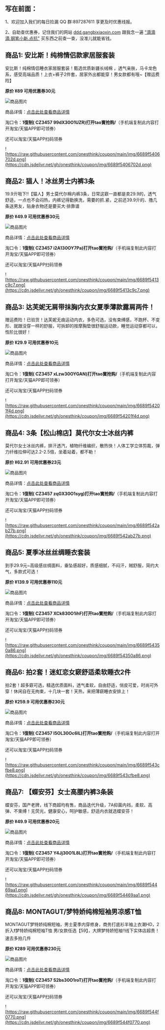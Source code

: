 ## 写在前面：

1、欢迎加入我们的每日捡漏 QQ 群:897287611 享更及时优惠线报。

2、自助查优惠券，记住我们的网站 [ddd.gangbixiaoxin.com](https://ddd.gangbixiaoxin.com) 跟我念一遍 ["滴滴滴.钢笔小新.点抗"](https://ddd.gangbixiaoxin.com) 买东西之前查一查，没准儿就能省钱。

## 商品1: 安比斯！纯棉情侣款家居服套装

安比斯！纯棉情侣睡衣家居服套装！甄选优质新疆长绒棉
，透气亲肤，马卡龙色系，感受高端品质！上衣+裤子2件套，居家外出都能穿！男女款都有哦~【赠运费险】

**原价 ¥89 可用优惠券30元**

![商品图片](https://img.alicdn.com/imgextra/i2/2209348458535/O1CN01Q37ySe2Cv5N7KWrau_!!2209348458535.jpg)

商品详情：[点击此处查看商品详情](https://s.click.taobao.com/t?e=m%3D2%26s%3DLDwTwrczuoBw4vFB6t2Z2ueEDrYVVa64yK8Cckff7TVRAdhuF14FMWTbQSmFUPq81aH1Hk3GeOjWbLW7uhxyboGvCrJWHk1%2FTyVl44vrPmd3miNKHWpinpVm%2FOAUUFw71qrpxiwMoCNxc1AtbZGVS90rnOaf%2BZzni3ILd%2BEco%2BDNEPXytV9ALoS4zvCRUrqu4k%2BUezPn1KzFwF98PRFqEVGzQ7kJZMQp6U%2FNxNGsXonqgW1swG%2BKWYs0EKENEF3UfRD7YKc1M5kbkJ5QxPS2Ci%2FKfJmqgrYAfWsUjZoD5RD0RMgKNPN58tJUwPD4%2BjhJDseal0NfMDXJpWvVCAyWdKJn5AyUbPoV&amp;union_lens=lensId:TAPI@1720317236@213e71e2_139a_1908ae5d383_4c5b@01)

淘口令：**1復制( CZ3457 99dX30O1UZR)打开tao寳抢购/**（手机端复制此内容打开淘宝/天猫APP即可领券）</p>

还可以淘宝/天猫APP扫码领券

![https://raw.githubusercontent.com/onesthink/coupon/main/img/6689f5406702d.png](https://cdn.jsdelivr.net/gh/onesthink/coupon/img/6689f5406702d.png)

## 商品2: 猫人！冰丝男士内裤3条

19.9亓啪下‼【猫人】男士莫代尔棉内裤3条，日常这窽一直都是卖29.9的，透气舒适，一点也不会闷热，内裤记得勤换洗，需要的抓.紧，之前还39.9亓的、撸几条送男友，贴身衣物还是要买大·排靠谱

**原价 ¥49.9 可用优惠券30元**

![商品图片](https://img.alicdn.com/i1/1865029713/O1CN01QB4dfW2LcbwpNgcqA_!!1865029713.jpg)

商品详情：[点击此处查看商品详情](https://s.click.taobao.com/t?e=m%3D2%26s%3D5sv199SU1Q5w4vFB6t2Z2ueEDrYVVa64XoO8tOebS%2BdRAdhuF14FMWTbQSmFUPq8lovu%2FCElQOvWbLW7uhxyboGvCrJWHk1%2FTyVl44vrPmd3miNKHWpinpVm%2FOAUUFw71qrpxiwMoCNxc1AtbZGVSx1%2Bka0%2BWSCf5ah8qroBPN0LZMqoQW%2BfuKGzo1lVxIioG%2BJsismyhS4kxrRFZqBdUZTUuyiiL9QSsUQQ62ZEAdLCtqIy%2BAyGDL6GjPsynGo5lbRMz6GTKAYZjQKfJ2UQf03O4wtQ3K90k8IJaq3v7HIMJK8BjoH4fXzpv1gN6yMEX0%2B3obhRTo5xKmPmpIKZsA%3D%3D&amp;union_lens=lensId:TAPI@1720317237@212cb236_1381_1908ae5d8e7_8c34@01)

淘口令：**1復制( CZ3457 i2A130OY7Pa)打开tao寳抢购/**（手机端复制此内容打开淘宝/天猫APP即可领券）</p>

还可以淘宝/天猫APP扫码领券

![https://raw.githubusercontent.com/onesthink/coupon/main/img/6689f5413c9c7.png](https://cdn.jsdelivr.net/gh/onesthink/coupon/img/6689f5413c9c7.png)

## 商品3: 达芙妮无肩带抹胸内衣女夏季薄款露肩两件！

赠运费险！已验货！达芙妮无痕运动内衣，多色可选，没有束缚感，不跑杯、不变形、就跟没穿一样的舒服，可拆卸的按摩胸垫很舒服运动款，睡觉运动穿都可以，性阶比很好！

**原价 ¥29.9 可用优惠券10元**

![商品图片](https://img.alicdn.com/i3/244467989/O1CN01PvbIvV28t0wGdUYP3_!!244467989.jpg)

商品详情：[点击此处查看商品详情](https://s.click.taobao.com/t?e=m%3D2%26s%3DzFZnuv%2BtOjtw4vFB6t2Z2ueEDrYVVa64XoO8tOebS%2BdRAdhuF14FMWTbQSmFUPq8MMgx22UI05bWbLW7uhxyboGvCrJWHk1%2FTyVl44vrPmd3miNKHWpinpVm%2FOAUUFw71qrpxiwMoCNxc1AtbZGVSzfi1shkTcvU%2BZ7qU2i0sCeMHuv7RoNv0Q0jFsbsQ7KWd2YyVTw8ALovIt2Sk72XnUszQ3aHzus3gXwKb9fQeR78V0%2FHdxiBxB1GVgH23IL1lbRMz6GTKAYZjQKfJ2UQf03O4wtQ3K90XXhKrcBJdMxIoZLZEly%2Fet4yNLH4F%2BwBX0%2B3obhRTo5xKmPmpIKZsA%3D%3D&amp;union_lens=lensId:TAPI@1720317238@0b5e1429_1327_1908ae5de12_9818@01)

淘口令：**1復制( CZ3457 xLzw30OYGAN)打开tao寳抢购/**（手机端复制此内容打开淘宝/天猫APP即可领券）</p>

还可以淘宝/天猫APP扫码领券

![https://raw.githubusercontent.com/onesthink/coupon/main/img/6689f54201f4d.png](https://cdn.jsdelivr.net/gh/onesthink/coupon/img/6689f54201f4d.png)

## 商品4: 3条【松山棉店】莫代尔女士冰丝内裤

莫代尔女士冰丝内裤，排汗透汽，植物纤维编织，散热快！人体工学立体剪裁，弹力纤维拉伸可达2.2-2.5倍，坐着站着，都不勒！

**原价 ¥62.91 可用优惠券23元**

![商品图片](https://img.alicdn.com/i1/3399234663/O1CN01NSF8Xo1kJhjbgT8SM_!!3399234663.jpg)

商品详情：[点击此处查看商品详情](https://s.click.taobao.com/t?e=m%3D2%26s%3DoRYqGSjZA6Fw4vFB6t2Z2ueEDrYVVa64yK8Cckff7TVRAdhuF14FMa%2FSDtFa7XCRJ1gyddu7kN%2FWbLW7uhxyboGvCrJWHk1%2FTyVl44vrPmd3miNKHWpinpVm%2FOAUUFw71qrpxiwMoCNxc1AtbZGVSxDLOq71yo1OLursP%2B4yB0QLZMqoQW%2BfuKGzo1lVxIioAP%2BNwuJmCqPzXkSb0j9V0IK%2F3HSDkUHrUSo6KKgLky1UdsfgjWh0gvG5eb5fyW%2FLlbRMz6GTKAYZjQKfJ2UQf03O4wtQ3K90XH5t%2B8W%2BDyU82s5utdo1VeIXiN5gHyJ7X0%2B3obhRTo5xKmPmpIKZsA%3D%3D&amp;union_lens=lensId:TAPI@1720317240@2133fab6_1357_1908ae5e37f_733f@01)

淘口令：**1復制( CZ3457 zqGX30O1syg)打开tao寳抢购/**（手机端复制此内容打开淘宝/天猫APP即可领券）</p>

还可以淘宝/天猫APP扫码领券

![https://raw.githubusercontent.com/onesthink/coupon/main/img/6689f542ab27b.png](https://cdn.jsdelivr.net/gh/onesthink/coupon/img/6689f542ab27b.png)

## 商品5: 夏季冰丝丝绸睡衣套装

到手29.9元~高级感丝绸面料，垂坠感超好，质感细腻，不闷汗，贼舒服，简约大气，多款式可选！

**原价 ¥139.9 可用优惠券110元**

![商品图片](https://img.alicdn.com/i3/2215585027377/O1CN01CtegKL24Mik6s240Y_!!2215585027377.jpg)

商品详情：[点击此处查看商品详情](https://s.click.taobao.com/t?e=m%3D2%26s%3DHAF87ctnC7Jw4vFB6t2Z2ueEDrYVVa64XoO8tOebS%2BdRAdhuF14FMa%2FSDtFa7XCRRitN3%2FurF3zWbLW7uhxyboGvCrJWHk1%2FTyVl44vrPmd3miNKHWpinpVm%2FOAUUFw71qrpxiwMoCNxc1AtbZGVS5Gx8ZVYdsfO6NV8%2BWxYpq7NEPXytV9ALoS4zvCRUrqu4CjdFp7roI8%2FN2kz0bfXIuLQlEoiDk6ZUYmEGwRNGUBxO2OxGGo7ppxqCDTs4DuJZE7Tjeep%2Fy4bkJ5QxPS2Ci%2FKfJmqgrYAfWsUjZoD5RASHHA%2FOP1Grinps3Zf%2FQwDDseal0NfMDXJpWvVCAyWdKJn5AyUbPoV&amp;union_lens=lensId:TAPI@1720317241@213f43ec_1380_1908ae5e9a7_1a93@01)

淘口令：**1復制( CZ3457 XCk830O1ihF)打开tao寳抢购/**（手机端复制此内容打开淘宝/天猫APP即可领券）</p>

还可以淘宝/天猫APP扫码领券

![https://raw.githubusercontent.com/onesthink/coupon/main/img/6689f54350a86.png](https://cdn.jsdelivr.net/gh/onesthink/coupon/img/6689f54350a86.png)

## 商品6: 拍2套！迷虹恋女窽舒适柔软睡衣2件

拍2套！超多窽可选，精选优质面料，透气柔软，自由舒适，俏皮可爱，时尚可外穿！休闲自在无拘束，十几块一套！天热，来把薄窽睡衣安排上！

**原价 ¥259.9 可用优惠券230元**

![商品图片](https://img.alicdn.com/i3/2215943114508/O1CN016cLSEl1jAiQUuGEvZ_!!2215943114508.jpg)

商品详情：[点击此处查看商品详情](https://s.click.taobao.com/t?e=m%3D2%26s%3DD%2BHTLtZlVulw4vFB6t2Z2ueEDrYVVa64yK8Cckff7TVRAdhuF14FMa%2FSDtFa7XCRt4hWD5k2kjPWbLW7uhxyboGvCrJWHk1%2FTyVl44vrPmd3miNKHWpinpVm%2FOAUUFw71qrpxiwMoCNxc1AtbZGVS9UuHHK%2F7HGRNhzWiHULKfLNEPXytV9ALoS4zvCRUrquvpzdB6brDsE6fAV2%2BFOwgUwIhCmwKbzFFecDQMP9xUV%2Fy3XkWctZcGzB4zrvu2%2FumkwSBkwyr8gbkJ5QxPS2Ci%2FKfJmqgrYAfWsUjZoD5RAMaQAOEHVBgoPZF9GmQW6TDseal0NfMDXJpWvVCAyWdKJn5AyUbPoV&amp;union_lens=lensId:TAPI@1720317243@216730a1_135c_1908ae5f239_bcbd@01)

淘口令：**1復制( CZ3457 I5OL30Oc6lL)打开tao寳抢购/**（手机端复制此内容打开淘宝/天猫APP即可领券）</p>

还可以淘宝/天猫APP扫码领券

![https://raw.githubusercontent.com/onesthink/coupon/main/img/6689f543cfbe8.png](https://cdn.jsdelivr.net/gh/onesthink/coupon/img/6689f543cfbe8.png)

## 商品7: 【蝶安芬】女士高腰内裤3条装

蝶安芬，国产老牌，线下商超均有售，商品迭代升级，7A抑菌内裆，柔软、高弹、不束缚！无荧光，健康安心，呵护敏感，舒适内衣就选蝶安芬！

**原价 ¥49.9 可用优惠券20元**

![商品图片](https://img.alicdn.com/i1/2340826582/O1CN01ad6OiJ1yUbkL6PgRI_!!2340826582.jpg)

商品详情：[点击此处查看商品详情](https://s.click.taobao.com/t?e=m%3D2%26s%3Dn2Uq6j46ZcBw4vFB6t2Z2ueEDrYVVa64yK8Cckff7TVRAdhuF14FMa%2FSDtFa7XCR1aH1Hk3GeOjWbLW7uhxyboGvCrJWHk1%2FTyVl44vrPmd3miNKHWpinpVm%2FOAUUFw71qrpxiwMoCNxc1AtbZGVS2wLJVfDEHenU1P14OJa97kLZMqoQW%2BfuKGzo1lVxIioA3oW3R%2BJySy6CZHJVqGr3qyDsSnNGTDLwY9nmYzlkPwda1Z8s4Hu2Mx%2B1E6bkArnlbRMz6GTKAYZjQKfJ2UQf03O4wtQ3K90XH5t%2B8W%2BDyUvJ0JvUePGOOIevFWwJwgFX0%2B3obhRTo5xKmPmpIKZsA%3D%3D&amp;union_lens=lensId:TAPI@1720317246@213def39_1380_1908ae5fbf6_8c91@01)

淘口令：**1復制( CZ3457 Y4Jj30O1L8L)打开tao寳抢购/**（手机端复制此内容打开淘宝/天猫APP即可领券）</p>

还可以淘宝/天猫APP扫码领券

![https://raw.githubusercontent.com/onesthink/coupon/main/img/6689f54469aa1.png](https://cdn.jsdelivr.net/gh/onesthink/coupon/img/6689f54469aa1.png)

## 商品8: MONTAGUT/梦特娇纯棉短袖男凉感T恤

MONTAGUT梦特娇纯棉短袖，男士夏季内穿修身，商务打底衫半袖上衣潮HD，2折入❗️梦特娇纯棉短袖T恤
男/女款任选【59】，大牌梦特娇短袖‼️线下实体店超贵！速去多拍几件

**原价 ¥289 可用优惠券230元**

![商品图片](https://img.alicdn.com/imgextra/i3/3834510546/O1CN01DF7PTZ1Fu7DiEH0CV_!!3834510546.png)

商品详情：[点击此处查看商品详情](https://s.click.taobao.com/t?e=m%3D2%26s%3DXcpYKLY%2FP8Zw4vFB6t2Z2ueEDrYVVa64yK8Cckff7TVRAdhuF14FMa%2FSDtFa7XCRlovu%2FCElQOvWbLW7uhxyboGvCrJWHk1%2FTyVl44vrPmd3miNKHWpinpVm%2FOAUUFw71qrpxiwMoCNxc1AtbZGVS5nQBbacbTFLMCGVaaVJdm%2FNEPXytV9ALoS4zvCRUrqu3IwNiM44kf0tPw3IeHxnSUKdGFagRr2fIF%2B7szyCjZnjIRJY5KTvPbBxg%2BIl15Gth%2BNrwnodmKQbkJ5QxPS2Ci%2FKfJmqgrYAfWsUjZoD5RD8KIwdm%2BujRL89kjISkuR3Dseal0NfMDXJpWvVCAyWdKJn5AyUbPoV&amp;union_lens=lensId:TAPI@1720317247@21670f3a_1347_1908ae601c7_6696@01)

淘口令：**1復制( CZ3457 S2bs30O1roT)打开tao寳抢购/**（手机端复制此内容打开淘宝/天猫APP即可领券）</p>

还可以淘宝/天猫APP扫码领券

![https://raw.githubusercontent.com/onesthink/coupon/main/img/6689f544f0770.png](https://cdn.jsdelivr.net/gh/onesthink/coupon/img/6689f544f0770.png)

